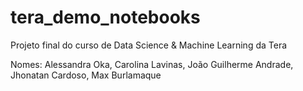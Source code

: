 # tera_demo_notebooks

Projeto final do curso de Data Science & Machine Learning da Tera

Nomes:
Alessandra Oka,
Carolina Lavinas,
João Guilherme Andrade,
Jhonatan Cardoso,
Max Burlamaque
